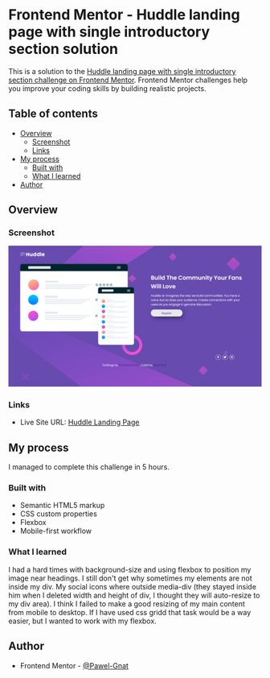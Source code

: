 # Frontend Mentor - Huddle landing page with single introductory section solution

This is a solution to the [Huddle landing page with single introductory section challenge on Frontend Mentor](https://www.frontendmentor.io/challenges/huddle-landing-page-with-a-single-introductory-section-B_2Wvxgi0). Frontend Mentor challenges help you improve your coding skills by building realistic projects. 

## Table of contents

- [Overview](#overview)
  - [Screenshot](#screenshot)
  - [Links](#links)
- [My process](#my-process)
  - [Built with](#built-with)
  - [What I learned](#what-i-learned)
- [Author](#author)

## Overview

### Screenshot

![](./screenshot.png)

### Links

- Live Site URL: [Huddle Landing Page](https://pawel-gnat.github.io/Frontend-Mentor-Huddle-Landing-Page/)

## My process

I managed to complete this challenge in 5 hours.

### Built with

- Semantic HTML5 markup
- CSS custom properties
- Flexbox
- Mobile-first workflow

### What I learned

I had a hard times with background-size and using flexbox to position my image near headings. I still don't get why sometimes my elements are not inside my div. My social icons where outside media-div (they stayed inside him when I deleted width and height of div, I thought they will auto-resize to my div area). I think I failed to make a good resizing of my main content from mobile to desktop. If I have used css gridd that task would be a way easier, but I wanted to work with my flexbox. 

## Author

- Frontend Mentor - [@Pawel-Gnat](https://www.frontendmentor.io/profile/Pawel-Gnat)
